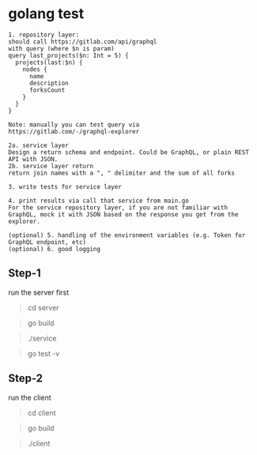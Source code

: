 # golang test

```
1. repository layer:
should call https://gitlab.com/api/graphql
with query (where $n is param)
query last_projects($n: Int = 5) {
  projects(last:$n) {
    nodes {
      name
      description
      forksCount
    }
  }
}

Note: manually you can test query via 
https://gitlab.com/-/graphql-explorer

2a. service layer
Design a return schema and endpoint. Could be GraphQL, or plain REST API with JSON.
2b. service layer return
return join names with a ", " delimiter and the sum of all forks

3. write tests for service layer

4. print results via call that service from main.go
For the service repository layer, if you are not familiar with GraphQL, mock it with JSON based on the response you get from the explorer.

(optional) 5. handling of the environment variables (e.g. Token for GraphQL endpoint, etc)
(optional) 6. good logging 

```
## Step-1
run the server first
> cd server

> go build

> ./service

> go test -v

## Step-2
run the client
> cd client

> go build

> ./client
